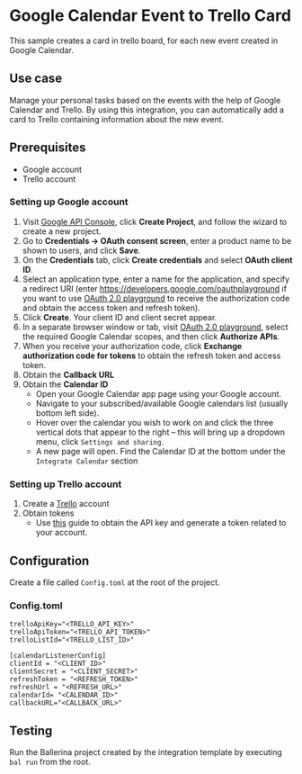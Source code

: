 # Google Calendar Event to Trello Card
This sample creates a card in trello board, for each new event created in Google Calendar.

## Use case
Manage your personal tasks based on the events with the help of Google Calendar and Trello. By using this integration, you can automatically add a card to Trello containing information about the new event.

## Prerequisites
* Google account
* Trello account

### Setting up Google account
1. Visit [Google API Console](https://console.developers.google.com), click **Create Project**, and follow the wizard to create a new project.
2. Go to **Credentials -> OAuth consent screen**, enter a product name to be shown to users, and click **Save**.
3. On the **Credentials** tab, click **Create credentials** and select **OAuth client ID**.
4. Select an application type, enter a name for the application, and specify a redirect URI (enter https://developers.google.com/oauthplayground if you want to use
   [OAuth 2.0 playground](https://developers.google.com/oauthplayground) to receive the authorization code and obtain the
   access token and refresh token).
5. Click **Create**. Your client ID and client secret appear.
6. In a separate browser window or tab, visit [OAuth 2.0 playground](https://developers.google.com/oauthplayground), select the required Google Calendar scopes, and then click **Authorize APIs**.
7. When you receive your authorization code, click **Exchange authorization code for tokens** to obtain the refresh token and access token.
8. Obtain the **Callback URL**
9. Obtain the **Calendar ID**
   - Open your Google Calendar app page using your Google account.
   - Navigate to your subscribed/available Google calendars list (usually bottom left side).
   - Hover over the calendar you wish to work on and click the three vertical dots that appear to the right – this will bring up a dropdown menu, click `Settings and sharing`.
   - A new page will open. Find the Calendar ID at the bottom under the `Integrate Calendar` section

### Setting up Trello account
1. Create a [Trello](https://trello.com) account
2. Obtain tokens
    - Use [this](https://developer.atlassian.com/cloud/trello/guides/rest-api/api-introduction/#authentication-and-authorization) guide to obtain the API key and generate a token related to your account.

## Configuration
Create a file called `Config.toml` at the root of the project.

### Config.toml
```
trelloApiKey="<TRELLO_API_KEY>"
trelloApiToken="<TRELLO_API_TOKEN>"
trelloListId="<TRELLO_LIST_ID>"

[calendarListenerConfig]
clientId = "<CLIENT_ID>"
clientSecret = "<CLIENT_SECRET>"
refreshToken = "<REFRESH_TOKEN>"
refreshUrl = "<REFRESH_URL>"
calendarId= "<CALENDAR_ID>"
callbackURL="<CALLBACK_URL>"
```

## Testing
Run the Ballerina project created by the integration template by executing `bal run` from the root.